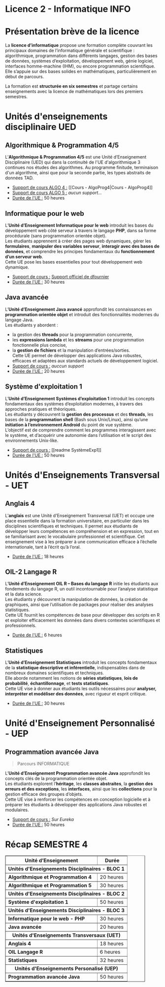 # Licence 2 - Informatique INFO
# Présentation brève de la licence
La **licence d’informatique** propose une formation complète couvrant les principaux domaines de l’informatique générale et scientifique : algorithmique, programmation dans différents langages, gestion des bases de données, systèmes d’exploitation, développement web, génie logiciel, interfaces homme-machine (IHM), ou encore programmation scientifique.  
Elle s’appuie sur des bases solides en mathématiques, particulièrement en début de parcours.

La formation est **structurée en six semestres** et partage certains enseignements avec la licence de mathématiques lors des premiers semestres.
# Unités d'enseignements disciplinaire UED
## Algorithmique & Programmation 4/5
L’**Algorithmique & Programmation 4/5** est une Unité d’Enseignement Disciplinaire (UED) qui dans la continuité de l'UE d'algorithmique 3 continues nos études des algorithmes. Au programme finitude, terminaison d'un algorithme, ainsi que pour la seconde partie, les types abstraits de données TAD.
- <u>Support de cours ALGO 4 :</u> [[Cours - AlgoProg4|Cours - AlgoProg4]]
- <u>Support de cours ALGO 5 :</u> *aucun support...*
- <u>Durée de l'UE :</u> 50 heures

## Informatique pour le web 
L’**Unité d’Enseignement Informatique pour le web** introduit les bases du développement web côté serveur à travers le langage **PHP**, dans sa forme procédurale (sans programmation orientée objet).  
Les étudiants apprennent à créer des pages web dynamiques, gérer les **formulaires**, **manipuler des variables serveur**, **interagir avec des bases de données**, et comprendre les principes fondamentaux du **fonctionnement d’un serveur web**.  
Cette UE pose les bases essentielles pour tout développement web dynamique.
- <u>Support de cours :</u> [Support officiel de dfournier](https://litis.univ-lehavre.fr/~fournier/PHP/index.php)
- <u>Durée de l'UE :</u> 30 heures

## Java avancée
L’**Unité d’Enseignement Java avancé** approfondit les connaissances en **programmation orientée objet** et introduit des fonctionnalités modernes du langage Java.  
Les étudiants y abordent :
- la gestion des **threads** pour la programmation concurrente,
- les **expressions lambda** et les **streams** pour une programmation fonctionnelle plus concise,
- la **gestion de fichiers** et la manipulation d’entrées/sorties.  
Cette UE permet de développer des applications Java robustes, efficaces et adaptées aux standards actuels de développement logiciel.
- <u>Support de cours :</u> *auccun support*
- <u>Durée de l'UE :</u> 20 heures

## Système d'exploitation 1
L’**Unité d’Enseignement Systèmes d’exploitation 1** introduit les concepts fondamentaux des systèmes d’exploitation modernes, à travers des approches pratiques et théoriques.  
Les étudiants y découvrent la **gestion des processus** et des **threads**, les bases de la **programmation shell** (Bash sous Unix/Linux), ainsi qu’une **initiation à l’environnement Android** du point de vue système.  
L’objectif est de comprendre comment les programmes interagissent avec le système, et d’acquérir une autonomie dans l’utilisation et le script des environnements Unix-like.
- <u>Support de cours :</u> [[readme SystèmeExp1]]
- <u>Durée de l'UE :</u> 50 heures

# Unités d'Enseignements Transversal - UET
## Anglais 4
L’**anglais** est une Unité d'Enseignement Transversal (UET) et occupe une place essentielle dans la formation universitaire, en particulier dans les disciplines scientifiques et techniques. Il permet aux étudiants de développer leurs compétences en compréhension et en expression, tout en se familiarisant avec le vocabulaire professionnel et scientifique. Cet enseignement vise à les préparer à une communication efficace à l’échelle internationale, tant à l’écrit qu’à l’oral.
- <u>Durée de l'UE :</u> 18 heures

## OIL-2 Langage R
L’**Unité d’Enseignement OIL R – Bases du langage R** initie les étudiants aux fondements du langage R, un outil incontournable pour l’analyse statistique et la data science.  
Les étudiants y découvrent la manipulation de données, la création de graphiques, ainsi que l’utilisation de packages pour réaliser des analyses statistiques.  
Cette UE fournit les compétences de base pour développer des scripts en R et exploiter efficacement les données dans divers contextes scientifiques et professionnels.
- <u>Durée de l'UE :</u> 6 heures

## Statistiques
L’**Unité d’Enseignement Statistiques** introduit les concepts fondamentaux de la **statistique descriptive et inférentielle**, indispensables dans de nombreux domaines scientifiques et techniques.  
Elle aborde notamment les notions de **séries statistiques**, **lois de probabilité**, **échantillonnage**, et **tests statistiques**.  
Cette UE vise à donner aux étudiants les outils nécessaires pour **analyser, interpréter et modéliser des données**, avec rigueur et esprit critique.
- <u>Durée de l'UE :</u> 30 heures

# Unité d'Enseignement Personnalisé - UEP
## Programmation avancée Java
>Parcours INFORMATIQUE

L’**Unité d’Enseignement Programmation avancée Java** approfondit les concepts clés de la programmation orientée objet.  
Les étudiants explorent l’**héritage**, les **classes abstraites**, la **gestion des erreurs et des exceptions**, les **interfaces**, ainsi que les **collections** pour la gestion efficace des groupes d’objets.  
Cette UE vise à renforcer les compétences en conception logicielle et à préparer les étudiants à développer des applications Java robustes et modulaires.
- <u>Support de cours :</u> *Sur Eureka*
- <u>Durée de l'UE :</u> 50 heures

# Récap SEMESTRE 4

<table border="1" cellpadding="8" cellspacing="0" style="border-collapse: collapse; width: 90%;">
  <thead>
    <tr>
      <th>Unité d’Enseignement</th>
      <th>Durée</th>
    </tr>
  </thead>
  <tbody>
	  <tr>
      <td colspan="2" style="font-weight: bold; text-align: center;">Unités d'Enseignements Disciplinaires - BLOC 1</td>
    </tr>
    <tr>
      <td><strong>Algorithmique et Programmation 4</strong></td>
      <td>20 heures</td>
    </tr>
    <tr>
      <td><strong>Algorithmique et Programmation 5</strong></td>
      <td>30 heures</td>
    </tr>
    <tr>
      <td colspan="2" style="font-weight: bold; text-align: center;">Unités d'Enseignements Disciplinaires - BLOC 2</td>
    </tr>
    <tr>
      <td><strong>Système d'exploitation 1</strong></td>
      <td>50 heures</td>
    </tr>
    <tr>
      <td colspan="2" style="font-weight: bold; text-align: center;">Unités d'Enseignements Disciplinaires - BLOC 3</td>
    </tr>
    <tr>
      <td><strong>Informatique pour le web - PHP</strong></td>
      <td>30 heures</td>
    </tr>
    <tr>
      <td><strong>Java avancée</strong></td>
      <td>20 heures</td>
    </tr>
    <tr>
      <td colspan="2" style="font-weight: bold; text-align: center;">Unités d'Enseignements Transversaux (UET)</td>
    </tr>
    <tr>
      <td><strong>Anglais 4</strong></td>
      <td>18 heures</td>
    </tr>
    <tr>
      <td><strong>OIL Langage R</strong></td>
      <td>6 heures</td>
    </tr>
    <tr>
      <td><strong>Statistiques</strong></td>
      <td>32 heures</td>
    </tr>
    <tr>
    <tr>
      <td colspan="2" style="font-weight: bold; text-align: center;">Unités d'Enseignements Personalisé (UEP)</td>
    </tr>
    <tr>
      <td><strong>Programmation avancée Java</strong></td>
      <td>50 heures</td>
    </tr>
</tbody>
</table>

